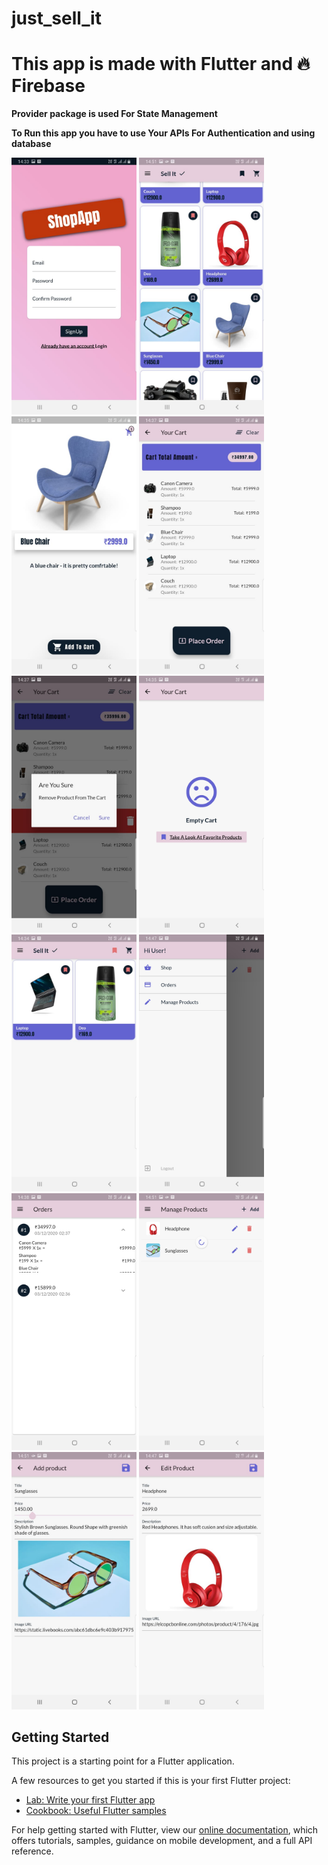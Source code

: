 # just_sell_it

# This app is  made with Flutter and 🔥 Firebase 

**Provider package is used For State Management**

**To Run this app you have to use Your APIs For Authentication and using database**


<img src ="screenshot/Shop_app%20(4).jpeg" width = 200> <img src ="screenshot/Shop_app%20(10).jpeg" width = 200>
<img src ="screenshot/Shop_app%20(3).jpeg" width = 200> <img src ="screenshot/Shop_app%20(1).jpeg" width = 200>
<img src ="screenshot/Shop_app%20(2).jpeg" width = 200> <img src ="screenshot/Shop_app%20(12).jpeg" width = 200>
<img src ="screenshot/Shop_app%20(5).jpeg" width = 200> <img src ="screenshot/Shop_app%20(8).jpeg" width = 200>
<img src ="screenshot/Shop_app%20(9).jpeg" width = 200> <img src ="screenshot/Shop_app%20(6).jpeg" width = 200>
<img src ="screenshot/Shop_app%20(7).jpeg" width = 200> <img src ="screenshot/Shop_app%20(11).jpeg" width = 200>


## Getting Started

This project is a starting point for a Flutter application.

A few resources to get you started if this is your first Flutter project:

- [Lab: Write your first Flutter app](https://flutter.dev/docs/get-started/codelab)
- [Cookbook: Useful Flutter samples](https://flutter.dev/docs/cookbook)

For help getting started with Flutter, view our
[online documentation](https://flutter.dev/docs), which offers tutorials,
samples, guidance on mobile development, and a full API reference.
